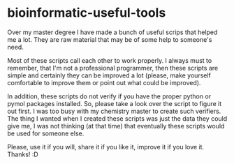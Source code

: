 # bioinformatic-useful-tools
Over my master degree I have made a bunch of useful scrips that helped me a lot. They are raw material that may be of some help to someone's need.

Most of these scripts call each other to work properly. I always must to remember, that I'm not a professional programmer, then these scripts are simple and certainly they can be improved a lot (please, make yourself comfortable to improve them or point out what could be improved).

In addition, these scripts do not verify if you have the proper python or pymol packages installed. So, please take a look over the script to figure it out first. I was too busy with my chemistry master to create such verifiers. The thing I wanted when I created these scripts was just the data they could give me, I was not thinking (at that time) that eventually these scripts would be used for someone else.

Please, use it if you will, share it if you like it, improve it if you love it. Thanks! :D
